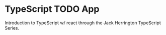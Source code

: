 # TypeScript TODO App

Introduction to TypeScript w/ react through the Jack Herrington TypeScript Series.
